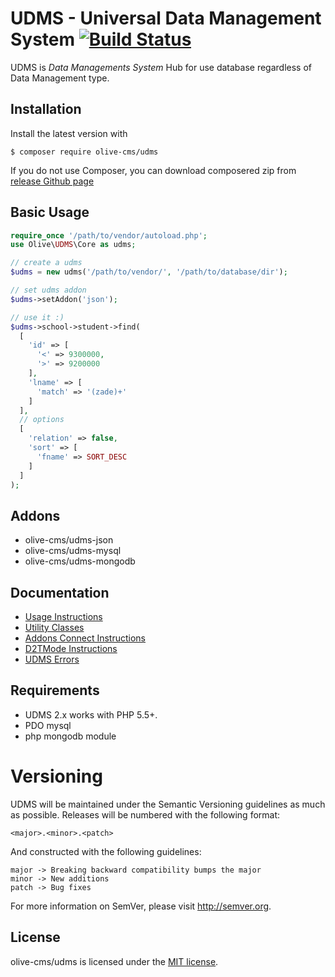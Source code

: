 # UDMS - Universal Data Management System [![Build Status](https://travis-ci.org/OliveCMS/UDMS.svg?branch=master)](https://travis-ci.org/OliveCMS/UDMS)

UDMS is *Data Managements System* Hub for use database regardless of Data Management type.

## Installation

Install the latest version with

```
$ composer require olive-cms/udms
```

If you do not use Composer, you can download composered zip from [release Github page](https://github.com/OliveCMS/UDMS/releases/latest)

## Basic Usage

``` php
require_once '/path/to/vendor/autoload.php';
use Olive\UDMS\Core as udms;

// create a udms
$udms = new udms('/path/to/vendor/', '/path/to/database/dir');

// set udms addon
$udms->setAddon('json');

// use it :)
$udms->school->student->find(
  [
    'id' => [
      '<' => 9300000,
      '>' => 9200000
    ],
    'lname' => [
      'match' => '(zade)+'
    ]
  ],
  // options
  [
    'relation' => false,
    'sort' => [
      'fname' => SORT_DESC
    ]
  ]
);
```

## Addons

* olive-cms/udms-json
* olive-cms/udms-mysql
* olive-cms/udms-mongodb

## Documentation

- [Usage Instructions](doc/01-usage.md)
- [Utility Classes](doc/02-utilities.md)
- [Addons Connect Instructions](doc/03-addons.md)
- [D2TMode Instructions](doc/04-d2tmode.md)
- [UDMS Errors](doc/05-error.md)

## Requirements

- UDMS 2.x works with PHP 5.5+.
- PDO mysql
- php mongodb module

# Versioning

UDMS will be maintained under the Semantic Versioning guidelines as much as possible. Releases will be numbered with the following format:

`<major>.<minor>.<patch>`

And constructed with the following guidelines:

    major -> Breaking backward compatibility bumps the major
    minor -> New additions
    patch -> Bug fixes

For more information on SemVer, please visit http://semver.org.

## License

olive-cms/udms is licensed under the [MIT license](http://opensource.org/licenses/MIT).
